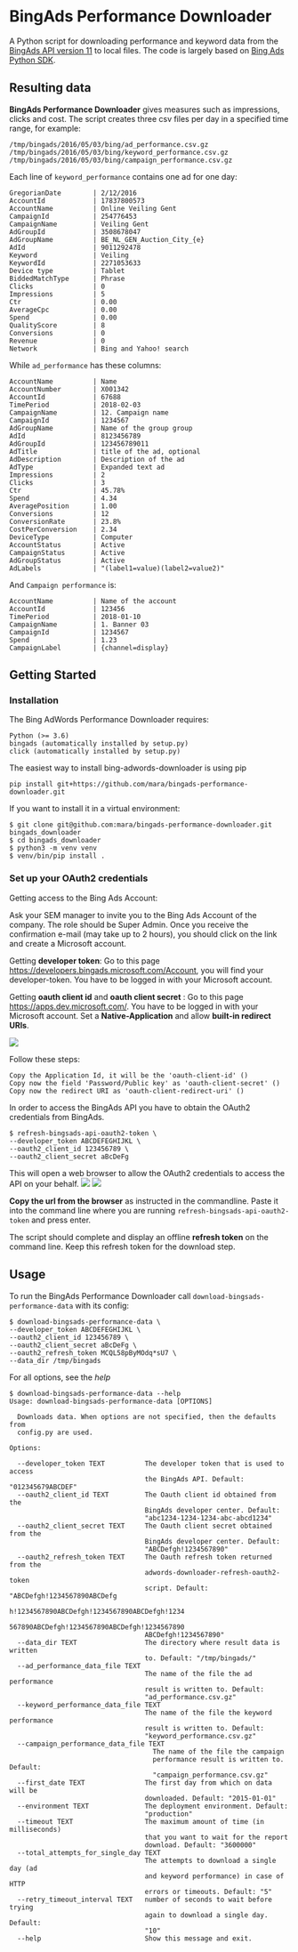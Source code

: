 # BingAds Performance Downloader

A Python script for downloading performance and keyword data from the [BingAds API version 11](https://msdn.microsoft.com/en-us/library/bing-ads-overview(v=msads.100).aspx) to local files. The code is largely based on [Bing Ads Python SDK](https://github.com/BingAds/BingAds-Python-SDK).


## Resulting data
**BingAds Performance Downloader** gives measures such as impressions, clicks and cost. The script creates three csv files per day in a specified time range, for example:

    /tmp/bingads/2016/05/03/bing/ad_performance.csv.gz
    /tmp/bingads/2016/05/03/bing/keyword_performance.csv.gz
    /tmp/bingads/2016/05/03/bing/campaign_performance.csv.gz

 Each line of `keyword_performance` contains one ad for one day:

    GregorianDate        | 2/12/2016
    AccountId            | 17837800573
    AccountName          | Online Veiling Gent
    CampaignId           | 254776453
    CampaignName         | Veiling Gent
    AdGroupId            | 3508678047
    AdGroupName          | BE_NL_GEN_Auction_City_{e}
    AdId                 | 9011292478
    Keyword              | Veiling
    KeywordId            | 2271053633
    Device type          | Tablet
    BiddedMatchType      | Phrase
    Clicks               | 0
    Impressions          | 5
    Ctr                  | 0.00
    AverageCpc           | 0.00
    Spend                | 0.00
    QualityScore         | 8
    Conversions          | 0
    Revenue              | 0
    Network              | Bing and Yahoo! search

While `ad_performance` has these columns:

    AccountName          | Name
    AccountNumber        | X001342
    AccountId            | 67688
    TimePeriod           | 2018-02-03
    CampaignName         | 12. Campaign name     
    CampaignId           | 1234567
    AdGroupName          | Name of the group group
    AdId                 | 8123456789
    AdGroupId            | 123456789011
    AdTitle              | title of the ad, optional
    AdDescription        | Description of the ad
    AdType               | Expanded text ad
    Impressions          | 2
    Clicks               | 3
    Ctr                  | 45.78%
    Spend                | 4.34
    AveragePosition      | 1.00
    Conversions          | 12
    ConversionRate       | 23.8%
    CostPerConversion    | 2.34
    DeviceType           | Computer
    AccountStatus        | Active
    CampaignStatus       | Active
    AdGroupStatus        | Active
    AdLabels             | "(label1=value)(label2=value2)"


And `Campaign performance` is:

    AccountName          | Name of the account
    AccountId            | 123456
    TimePeriod           | 2018-01-10
    CampaignName         | 1. Banner 03
    CampaignId           | 1234567
    Spend                | 1.23
    CampaignLabel        | {channel=display}

## Getting Started


### Installation

 The Bing AdWords Performance Downloader requires:

    Python (>= 3.6)
    bingads (automatically installed by setup.py)
    click (automatically installed by setup.py)

The easiest way to install bing-adwords-downloader is using pip

    pip install git+https://github.com/mara/bingads-performance-downloader.git

If you want to install it in a virtual environment:

    $ git clone git@github.com:mara/bingads-performance-downloader.git bingads_downloader
    $ cd bingads_downloader
    $ python3 -m venv venv
    $ venv/bin/pip install .

### Set up your OAuth2 credentials

Getting access to the Bing Ads Account:

Ask your SEM manager to invite you to the Bing Ads Account of the company. The role should be Super Admin. Once you receive the confirmation e-mail
(may take up to 2 hours), you should click on the link and create a Microsoft account.

Getting **developer token**:
Go to this page https://developers.bingads.microsoft.com/Account, you will find your developer-token. You have to be logged in with your Microsoft account.

Getting **oauth client id** and **oauth client secret** :
Go to this page https://apps.dev.microsoft.com/. You have to be logged in with your Microsoft account. Set a **Native-Application** and allow **built-in redirect URIs**.

![](docs/Register-App-for-BingAds.png)

Follow these steps:

    Copy the Application Id, it will be the 'oauth-client-id' ()
    Copy now the field 'Password/Public key' as 'oauth-client-secret' ()
    Copy now the redirect URI as 'oauth-client-redirect-uri' ()


In order to access the BingAds API you have to obtain the OAuth2 credentials from BingAds.

    $ refresh-bingsads-api-oauth2-token \
    --developer_token ABCDEFEGHIJKL \
    --oauth2_client_id 123456789 \
    --oauth2_client_secret aBcDeFg

This will open a web browser to allow the OAuth2 credentials to access the API on your behalf.
![](docs/oauth1.png)
![](docs/oauth2.png)

**Copy the url from the browser** as instructed in the commandline. Paste it into the command line where you are running
`refresh-bingsads-api-oauth2-token` and press enter.


The script should complete and display an offline **refresh token** on the command line. Keep this refresh token for the download step.

## Usage

To run the BingAds Performance Downloader call `download-bingsads-performance-data` with its config:  

    $ download-bingsads-performance-data \
    --developer_token ABCDEFEGHIJKL \
    --oauth2_client_id 123456789 \
    --oauth2_client_secret aBcDeFg \
    --oauth2_refresh_token MCQL58pByMOdq*sU7 \
    --data_dir /tmp/bingads

For all options, see the _help_

    $ download-bingsads-performance-data --help
    Usage: download-bingsads-performance-data [OPTIONS]

      Downloads data. When options are not specified, then the defaults from
      config.py are used.

    Options:
    
      --developer_token TEXT          The developer token that is used to access
                                      the BingAds API. Default: "012345679ABCDEF"
      --oauth2_client_id TEXT         The Oauth client id obtained from the
                                      BingAds developer center. Default:
                                      "abc1234-1234-1234-abc-abcd1234"
      --oauth2_client_secret TEXT     The Oauth client secret obtained from the
                                      BingAds developer center. Default:
                                      "ABCDefgh!1234567890"
      --oauth2_refresh_token TEXT     The Oauth refresh token returned from the
                                      adwords-downloader-refresh-oauth2-token
                                      script. Default: "ABCDefgh!1234567890ABCDefg
                                      h!1234567890ABCDefgh!1234567890ABCDefgh!1234
                                      567890ABCDefgh!1234567890ABCDefgh!1234567890
                                      ABCDefgh!1234567890"
      --data_dir TEXT                 The directory where result data is written
                                      to. Default: "/tmp/bingads/"
      --ad_performance_data_file TEXT
                                      The name of the file the ad performance
                                      result is written to. Default:
                                      "ad_performance.csv.gz"
      --keyword_performance_data_file TEXT
                                      The name of the file the keyword performance
                                      result is written to. Default:
                                      "keyword_performance.csv.gz"
      --campaign_performance_data_file TEXT
                                        The name of the file the campaign
                                        performance result is written to. Default:
                                        "campaign_performance.csv.gz"
      --first_date TEXT               The first day from which on data will be
                                      downloaded. Default: "2015-01-01"
      --environment TEXT              The deployment environment. Default:
                                      "production"
      --timeout TEXT                  The maximum amount of time (in milliseconds)
                                      that you want to wait for the report
                                      download. Default: "3600000"
      --total_attempts_for_single_day TEXT
                                      The attempts to download a single day (ad
                                      and keyword performance) in case of HTTP
                                      errors or timeouts. Default: "5"
      --retry_timeout_interval TEXT   number of seconds to wait before trying
                                      again to download a single day. Default:
                                      "10"
      --help                          Show this message and exit.



